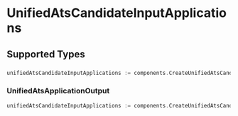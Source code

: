 # UnifiedAtsCandidateInputApplications


## Supported Types

### 

```go
unifiedAtsCandidateInputApplications := components.CreateUnifiedAtsCandidateInputApplicationsStr(string{/* values here */})
```

### UnifiedAtsApplicationOutput

```go
unifiedAtsCandidateInputApplications := components.CreateUnifiedAtsCandidateInputApplicationsUnifiedAtsApplicationOutput(components.UnifiedAtsApplicationOutput{/* values here */})
```

